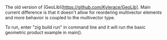 
The old version of (GeoLib)[https://github.com/Kylerace/GeoLib]. Main current difference is that it doesn't allow for reordering multivector elements and more behavior is coupled to the multivector type.

To run, enter "zig build run" in command line and it will run the basic geometric product example in main().
